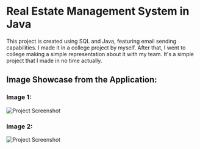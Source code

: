 # Real Estate Management System in Java

This project is created using SQL and Java, featuring email sending capabilities. I made it in a college project by myself. After that, I went to college making a simple representation about it with my team. It's a simple project that I made in no time actually.

## Image Showcase from the Application:

### Image 1:
![Project Screenshot](1.jpg)

### Image 2:
![Project Screenshot](2.jpg)
